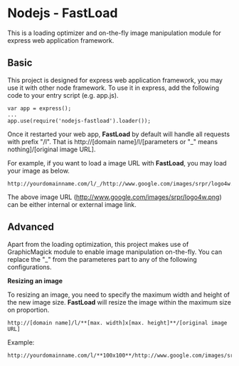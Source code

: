 # Nodejs - FastLoad

This is a loading optimizer and on-the-fly image manipulation module for express web application framework.

## Basic

This project is designed for express web application framework, you may use it with other node framework. To use it in express, add the following code to your entry script (e.g. app.js).

	var app = express();
	...
	app.use(require('nodejs-fastload').loader());

Once it restarted your web app, **FastLoad** by default will handle all requests with prefix "/l". That is http://[domain name]/l/[parameters or "_" means nothing]/[original image URL].

For example, if you want to load a image URL with **FastLoad**, you may load your image as below.

	http://yourdomainname.com/l/_/http://www.google.com/images/srpr/logo4w.png

The above image URL (http://www.google.com/images/srpr/logo4w.png) can be either internal or external image link.

## Advanced

Apart from the loading optimization, this project makes use of GraphicMagick module to enable image manipulation on-the-fly. You can replace the "_" from the parameteres part to any of the following configurations.

**Resizing an image**

To resizing an image, you need to specify the maximum width and height of the new image size. **FastLoad** will resize the image within the maximum size on proportion.

	http://[domain name]/l/**[max. width]x[max. height]**/[original image URL]

Example:

	http://yourdomainname.com/l/**100x100**/http://www.google.com/images/srpr/logo4w.png